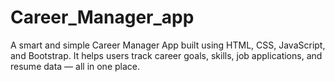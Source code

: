 # Career_Manager_app
A smart and simple Career Manager App built using HTML, CSS, JavaScript, and Bootstrap. It helps users track career goals, skills, job applications, and resume data — all in one place.
